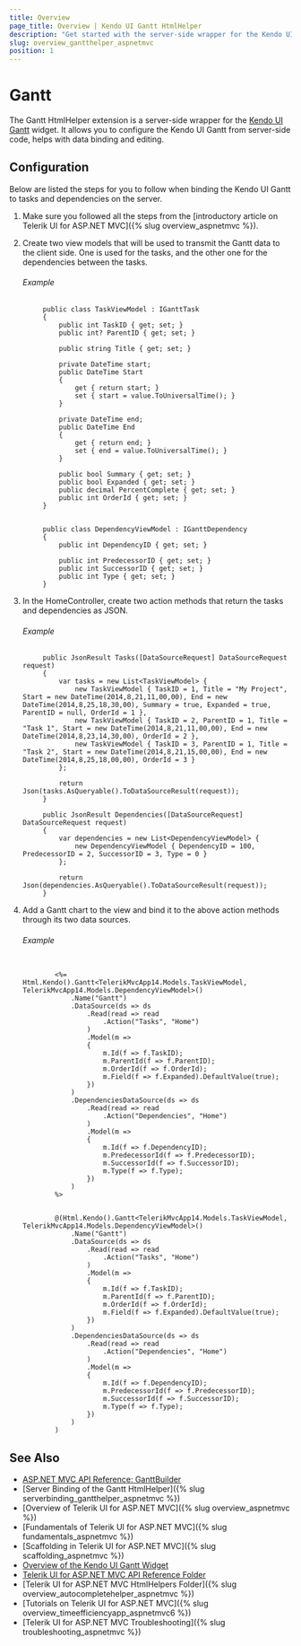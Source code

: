 ```yaml
---
title: Overview
page_title: Overview | Kendo UI Gantt HtmlHelper
description: "Get started with the server-side wrapper for the Kendo UI Gantt widget for ASP.NET MVC."
slug: overview_gantthelper_aspnetmvc
position: 1
---
```


# Gantt

The Gantt HtmlHelper extension is a server-side wrapper for the [Kendo UI Gantt](http://docs.telerik.com/kendo-ui/api/web/gantt) widget. It allows you to configure the Kendo UI Gantt from server-side code, helps with data binding and editing.

## Configuration

Below are listed the steps for you to follow when binding the Kendo UI Gantt to tasks and dependencies on the server.

1. Make sure you followed all the steps from the [introductory article on Telerik UI for ASP.NET MVC]({% slug overview_aspnetmvc %}).

1. Create two view models that will be used to transmit the Gantt data to the client side. One is used for the tasks, and the other one for the dependencies between the tasks.

    ###### Example

            public class TaskViewModel : IGanttTask
            {
                public int TaskID { get; set; }
                public int? ParentID { get; set; }

                public string Title { get; set; }

                private DateTime start;
                public DateTime Start
                {
                    get { return start; }
                    set { start = value.ToUniversalTime(); }
                }

                private DateTime end;
                public DateTime End
                {
                    get { return end; }
                    set { end = value.ToUniversalTime(); }
                }

                public bool Summary { get; set; }
                public bool Expanded { get; set; }
                public decimal PercentComplete { get; set; }
                public int OrderId { get; set; }
            }


            public class DependencyViewModel : IGanttDependency
            {
                public int DependencyID { get; set; }

                public int PredecessorID { get; set; }
                public int SuccessorID { get; set; }
                public int Type { get; set; }
            }

1. In the HomeController, create two action methods that return the tasks and dependencies as JSON.

    ###### Example

            public JsonResult Tasks([DataSourceRequest] DataSourceRequest request)
            {
                var tasks = new List<TaskViewModel> {
                    new TaskViewModel { TaskID = 1, Title = "My Project", Start = new DateTime(2014,8,21,11,00,00), End = new DateTime(2014,8,25,18,30,00), Summary = true, Expanded = true, ParentID = null, OrderId = 1 },
                    new TaskViewModel { TaskID = 2, ParentID = 1, Title = "Task 1", Start = new DateTime(2014,8,21,11,00,00), End = new DateTime(2014,8,23,14,30,00), OrderId = 2 },
                    new TaskViewModel { TaskID = 3, ParentID = 1, Title = "Task 2", Start = new DateTime(2014,8,21,15,00,00), End = new DateTime(2014,8,25,18,00,00), OrderId = 3 }
                };

                return Json(tasks.AsQueryable().ToDataSourceResult(request));
            }

            public JsonResult Dependencies([DataSourceRequest] DataSourceRequest request)
            {
                var dependencies = new List<DependencyViewModel> {
                    new DependencyViewModel { DependencyID = 100, PredecessorID = 2, SuccessorID = 3, Type = 0 }
                };

                return Json(dependencies.AsQueryable().ToDataSourceResult(request));
            }

1. Add a Gantt chart to the view and bind it to the above action methods through its two data sources.

    ###### Example

    ```tab-ASPX

            <%= Html.Kendo().Gantt<TelerikMvcApp14.Models.TaskViewModel, TelerikMvcApp14.Models.DependencyViewModel>()
                .Name("Gantt")
                .DataSource(ds => ds
                    .Read(read => read
                        .Action("Tasks", "Home")
                    )
                    .Model(m =>
                    {
                        m.Id(f => f.TaskID);
                        m.ParentId(f => f.ParentID);
                        m.OrderId(f => f.OrderId);
                        m.Field(f => f.Expanded).DefaultValue(true);
                    })
                )
                .DependenciesDataSource(ds => ds
                    .Read(read => read
                        .Action("Dependencies", "Home")
                    )
                    .Model(m =>
                    {
                        m.Id(f => f.DependencyID);
                        m.PredecessorId(f => f.PredecessorID);
                        m.SuccessorId(f => f.SuccessorID);
                        m.Type(f => f.Type);
                    })
                )
            %>
    ```
    ```tab-Razor

            @(Html.Kendo().Gantt<TelerikMvcApp14.Models.TaskViewModel, TelerikMvcApp14.Models.DependencyViewModel>()
                .Name("Gantt")
                .DataSource(ds => ds
                    .Read(read => read
                        .Action("Tasks", "Home")
                    )
                    .Model(m =>
                    {
                        m.Id(f => f.TaskID);
                        m.ParentId(f => f.ParentID);
                        m.OrderId(f => f.OrderId);
                        m.Field(f => f.Expanded).DefaultValue(true);
                    })
                )
                .DependenciesDataSource(ds => ds
                    .Read(read => read
                        .Action("Dependencies", "Home")
                    )
                    .Model(m =>
                    {
                        m.Id(f => f.DependencyID);
                        m.PredecessorId(f => f.PredecessorID);
                        m.SuccessorId(f => f.SuccessorID);
                        m.Type(f => f.Type);
                    })
                )
            )
    ```

## See Also

* [ASP.NET MVC API Reference: GanttBuilder](http://docs.telerik.com/aspnet-mvc/api/Kendo.Mvc.UI.Fluent/GanttBuilder)
* [Server Binding of the Gantt HtmlHelper]({% slug serverbinding_gantthelper_aspnetmvc %})
* [Overview of Telerik UI for ASP.NET MVC]({% slug overview_aspnetmvc %})
* [Fundamentals of Telerik UI for ASP.NET MVC]({% slug fundamentals_aspnetmvc %})
* [Scaffolding in Telerik UI for ASP.NET MVC]({% slug scaffolding_aspnetmvc %})
* [Overview of the Kendo UI Gantt Widget](http://docs.telerik.com/kendo-ui/controls/scheduling/gantt/overview)
* [Telerik UI for ASP.NET MVC API Reference Folder](http://docs.telerik.com/kendo-ui/api/Kendo.Mvc/AggregateFunction)
* [Telerik UI for ASP.NET MVC HtmlHelpers Folder]({% slug overview_autocompletehelper_aspnetmvc %})
* [Tutorials on Telerik UI for ASP.NET MVC]({% slug overview_timeefficiencyapp_aspnetmvc6 %})
* [Telerik UI for ASP.NET MVC Troubleshooting]({% slug troubleshooting_aspnetmvc %})
